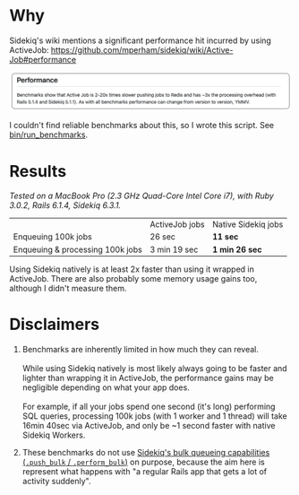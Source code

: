# Why

Sidekiq's wiki mentions a significant performance hit incurred by using ActiveJob: https://github.com/mperham/sidekiq/wiki/Active-Job#performance

![readme-activejob-performance](public/readme-activejob-performance2.png)

I couldn't find reliable benchmarks about this, so I wrote this script.
See [bin/run_benchmarks](./bin/run_benchmarks).

# Results

_Tested on a MacBook Pro (2.3 GHz Quad-Core Intel Core i7), with Ruby 3.0.2, Rails 6.1.4, Sidekiq 6.3.1._

<table>
<tr>
<td></td>
<td>ActiveJob jobs</td>
<td>Native Sidekiq jobs</td>
</tr>

<tr>
<td>Enqueuing 100k jobs</td>
<td>26 sec</td>
<td><strong>11 sec</strong></td>
</tr>

<tr>
<td>Enqueuing & processing 100k jobs</td>
<td>3 min 19 sec</td>
<td><strong>1 min 26 sec</strong></td>
</tr>
</table>


Using Sidekiq natively is at least 2x faster than using it wrapped in ActiveJob.
There are also probably some memory usage gains too, although I didn't measure them.

# Disclaimers

1. Benchmarks are inherently limited in how much they can reveal.<br>  
  While using Sidekiq natively is most likely always going to be faster and lighter than wrapping it in ActiveJob, the performance gains may be negligible depending on what your app does.<br>  
  For example, if all your jobs spend one second (it's long) performing SQL queries, processing 100k jobs (with 1 worker and 1 thread) will take 16min 40sec via ActiveJob, and only be ~1 second faster with native Sidekiq Workers.  

2. These benchmarks do not use [Sidekiq's bulk queueing capabilities (`.push_bulk` / `.perform_bulk`)](https://github.com/mperham/sidekiq/wiki/Bulk-Queueing) on purpose, because the aim here is represent what happens with "a regular Rails app that gets a lot of activity suddenly".
